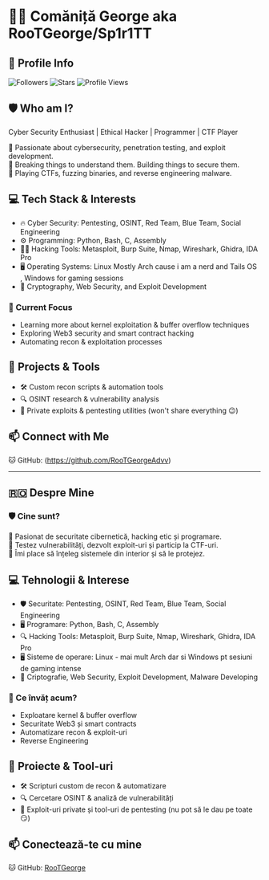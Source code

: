 # 🏴‍☠️ Comăniță George aka RooTGeorge/Sp1r1TT
## 🔹 Profile Info
![Followers](https://img.shields.io/github/followers/rootgeorgeadvv?style=social)
![Stars](https://img.shields.io/github/stars/rootgeorgeadvv?style=social)
![Profile Views](https://komarev.com/ghpvc/?username=rootgeorgeadvv&color=blue)


## 🛡️ Who am I?

Cyber Security Enthusiast | Ethical Hacker | Programmer | CTF Player

🔹 Passionate about cybersecurity, penetration testing, and exploit development.  
🔹 Breaking things to understand them. Building things to secure them.  
🔹 Playing CTFs, fuzzing binaries, and reverse engineering malware.  

## 💻 Tech Stack & Interests

- 🔥 Cyber Security: Pentesting, OSINT, Red Team, Blue Team, Social Engineering  
- ⚙️ Programming: Python, Bash, C, Assembly  
- 🕵️‍♂️ Hacking Tools: Metasploit, Burp Suite, Nmap, Wireshark, Ghidra, IDA Pro  
- 🖥️ Operating Systems: Linux Mostly Arch cause i am a nerd and Tails OS , Windows for gaming sessions
- 🔐 Cryptography, Web Security, and Exploit Development  

### 🔧 Current Focus

- Learning more about kernel exploitation & buffer overflow techniques  
- Exploring Web3 security and smart contract hacking  
- Automating recon & exploitation processes  

## 📂 Projects & Tools

- 🛠️ Custom recon scripts & automation tools  
- 🔍 OSINT research & vulnerability analysis  
- 🚀 Private exploits & pentesting utilities (won't share everything 😉)  

## 📫 Connect with Me

🐱 GitHub: (https://github.com/RooTGeorgeAdvv)  

---

## 🇷🇴 Despre Mine

### 🛡️ Cine sunt?

🔹 Pasionat de securitate cibernetică, hacking etic și programare.  
🔹 Testez vulnerabilități, dezvolt exploit-uri și particip la CTF-uri.  
🔹 Îmi place să înțeleg sistemele din interior și să le protejez.  

## 💻 Tehnologii & Interese

- 🛡️ Securitate: Pentesting, OSINT, Red Team, Blue Team, Social Engineering  
- 🖥️ Programare: Python, Bash, C, Assembly  
- 🔍 Hacking Tools: Metasploit, Burp Suite, Nmap, Wireshark, Ghidra, IDA Pro  
- 🖥️ Sisteme de operare: Linux - mai mult Arch dar si Windows pt sesiuni de gaming intense
- 🔐 Criptografie, Web Security, Exploit Development, Malware Developing

### 🎯 Ce învăț acum?

- Exploatare kernel & buffer overflow  
- Securitate Web3 și smart contracts  
- Automatizare recon & exploit-uri  
- Reverse Engineering

## 📂 Proiecte & Tool-uri

- 🛠️ Scripturi custom de recon & automatizare  
- 🔍 Cercetare OSINT & analiză de vulnerabilități  
- 🚀 Exploit-uri private și tool-uri de pentesting (nu pot să le dau pe toate 😏)  

## 📫 Conectează-te cu mine

🐱 GitHub: [RooTGeorge](https://github.com/RooTGeorgeAdvv)  
